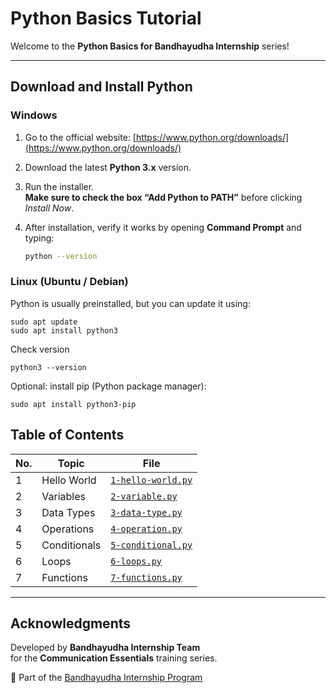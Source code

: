 # Python Basics Tutorial

Welcome to the **Python Basics for Bandhayudha Internship** series!  


---

## Download and Install Python

### Windows

1. Go to the official website: [https://www.python.org/downloads/](https://www.python.org/downloads/)
2. Download the latest **Python 3.x** version.
3. Run the installer.  
   **Make sure to check the box “Add Python to PATH”** before clicking *Install Now*.
4. After installation, verify it works by opening **Command Prompt** and typing:

   ```bash
   python --version

### Linux (Ubuntu / Debian)

Python is usually preinstalled, but you can update it using:

    sudo apt update
    sudo apt install python3

Check version

    python3 --version

Optional: install pip (Python package manager):

    sudo apt install python3-pip


## Table of Contents

| No. | Topic | File |
|-----|--------|------|
| 1 | Hello World | [`1-hello-world.py`](1-hello-world.py) |
| 2 | Variables | [`2-variable.py`](2-variable.py) |
| 3 | Data Types | [`3-data-type.py`](3-data-type.py) | 
| 4 | Operations | [`4-operation.py`](4-operation.py) |
| 5 | Conditionals | [`5-conditional.py`](5-conditional.py) |
| 6 | Loops | [`6-loops.py`](6-loops.py) | 
| 7 | Functions | [`7-functions.py`](7-functions.py) |

---

## Acknowledgments

Developed by **Bandhayudha Internship Team**  
for the **Communication Essentials** training series.  

📘 Part of the [Bandhayudha Internship Program](https://bandhayudha.com/)
